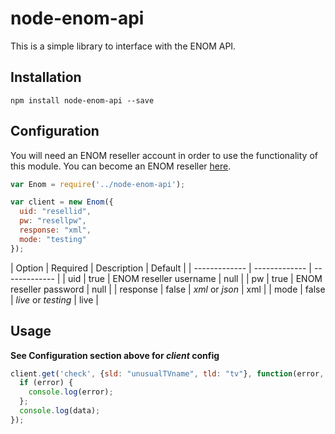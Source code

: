 # node-enom-api

This is a simple library to interface with the ENOM API.

## Installation

``` shell
npm install node-enom-api --save
```

## Configuration

You will need an ENOM reseller account in order to use the functionality of this module. You can become an ENOM reseller [here](http://www.enom.com/resellers/benefits-pricingplans.aspx).

````javascript
var Enom = require('../node-enom-api');

var client = new Enom({
  uid: "resellid",
  pw: "resellpw",
  response: "xml",
  mode: "testing"
});
````

| Option  | Required | Description | Default |
| ------------- | ------------- | ------------- |
| uid  | true  | ENOM reseller username | null  |
| pw  | true  | ENOM reseller password | null  |
| response  | false  | *xml* or *json* | xml  |
| mode  | false | *live* or *testing* | live  |

## Usage
**See Configuration section above for *client* config**

````javascript
client.get('check', {sld: "unusualTVname", tld: "tv"}, function(error, data){
  if (error) {
    console.log(error);
  };
  console.log(data);
});
````